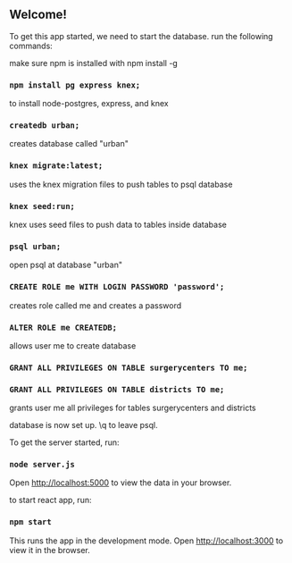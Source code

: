 ## Welcome!

To get this app started, we need to start the database.
run the following commands:

make sure npm is installed with npm install -g

### `npm install pg express knex;`

to install node-postgres, express, and knex

### `createdb urban;`

creates database called "urban"

### `knex migrate:latest;`

uses the knex migration files to push tables to psql database

### `knex seed:run;`

knex uses seed files to push data to tables inside database

### `psql urban;`

open psql at database "urban"

### `CREATE ROLE me WITH LOGIN PASSWORD 'password';`

creates role called me and creates a password

### `ALTER ROLE me CREATEDB;`

allows user me to create database

### `GRANT ALL PRIVILEGES ON TABLE surgerycenters TO me;`

### `GRANT ALL PRIVILEGES ON TABLE districts TO me;`

grants user me all privileges for tables surgerycenters and districts

database is now set up. \q to leave psql.

To get the server started, run:
### `node server.js`
Open [http://localhost:5000](http://localhost:5000) to view the data in your browser.


to start react app, run:

### `npm start`

This runs the app in the development mode.
Open [http://localhost:3000](http://localhost:3000) to view it in the browser.
